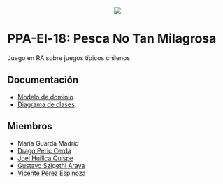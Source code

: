 <p align="center"><img src="Documentacion/EABMODEC +.JPG"></p>

# PPA-El-18: Pesca No Tan Milagrosa
Juego en RA sobre juegos típicos chilenos 

## Documentación

- [Modelo de dominio](Documentacion/dominio/modelo_dominio.md).
- [Diagrama de clases](Documentacion/clases/diagrama_clases.md).

## Miembros

- María Guarda Madrid
- [Drago Peric Cerda](https://github.com/Drago286)
- [Joel Huillca Quispe](https://github.com/Joel-Huillca)
- [Gustavo Szigethi Araya](https://github.com/Guetti)
- [Vicente Pérez Espinoza](https://github.com/vichaoss)
